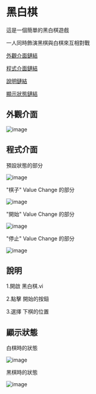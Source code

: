 # 黑白棋

這是一個簡單的黑白棋遊戲
 
一人同時飾演黑棋與白棋來互相對戰

[外觀介面鏈結](https://github.com/hongcheng-sun/labview/blob/main/%E5%A3%93%E5%8A%9B%E8%A8%88/%E5%A3%93%E5%8A%9B%E8%A8%88%E7%9A%84%E8%AA%AA%E6%98%8E.MD#%E5%A4%96%E8%A7%80%E4%BB%8B%E9%9D%A2)
 
[程式介面鏈結](https://github.com/hongcheng-sun/labview/blob/main/%E5%A3%93%E5%8A%9B%E8%A8%88/%E5%A3%93%E5%8A%9B%E8%A8%88%E7%9A%84%E8%AA%AA%E6%98%8E.MD#%E7%A8%8B%E5%BC%8F%E4%BB%8B%E9%9D%A2)  
 
[說明鏈結](https://github.com/hongcheng-sun/labview/blob/main/%E5%A3%93%E5%8A%9B%E8%A8%88/%E5%A3%93%E5%8A%9B%E8%A8%88%E7%9A%84%E8%AA%AA%E6%98%8E.MD#%E8%AA%AA%E6%98%8E)

[顯示狀態鏈結](https://github.com/hongcheng-sun/labview/blob/main/%E9%BB%91%E7%99%BD%E6%A3%8B/%E9%BB%91%E7%99%BD%E6%A3%8B%E7%9A%84%E8%AA%AA%E6%98%8E.MD#%E9%A1%AF%E7%A4%BA%E7%8B%80%E6%85%8B)

## 外觀介面

![image](https://user-images.githubusercontent.com/111770752/191565166-3edf31fb-dc07-4062-be14-34a034f44129.png)

## 程式介面

預設狀態的部分

![image](https://user-images.githubusercontent.com/111770752/191565382-344bf19f-fca4-40e5-b613-0807c167ed2d.png)

"棋子" Value Change 的部分

![image](https://user-images.githubusercontent.com/111770752/191566607-1aa95399-0da4-41b6-81c0-5d5c6177767f.png)

"開始" Value Change 的部分

![image](https://user-images.githubusercontent.com/111770752/191566726-c165c63a-caae-4756-b4db-6b612806c559.png)

"停止" Value Change 的部分

![image](https://user-images.githubusercontent.com/111770752/191566864-9d02d6c2-f414-456d-8a64-cee91881aa23.png)

## 說明

1.開啟 黑白棋.vi 

2.點擊 開始的按鈕

3.選擇 下棋的位置

## 顯示狀態

白棋時的狀態

![image](https://user-images.githubusercontent.com/111770752/191568096-0851f7f0-220f-4f45-9505-547e94916e87.png)

黑棋時的狀態

![image](https://user-images.githubusercontent.com/111770752/191568249-521750f2-3992-4009-9d53-4e986b53a170.png)

